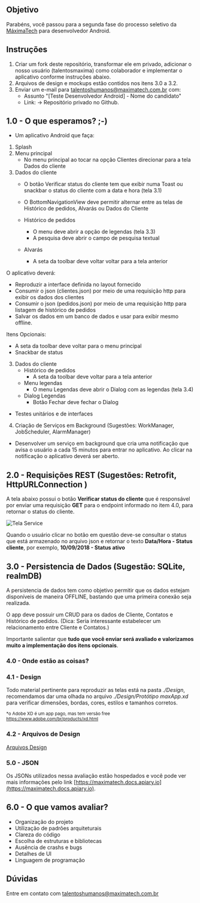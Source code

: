 ## Objetivo

Parabéns, você passou para a segunda fase do processo seletivo da [MáximaTech](https://maximatech.com.br/) para desenvolvedor Android.

## Instruções

1. Criar um fork deste repositório, transformar ele em privado, adicionar o nosso usuário (talentosmaxima) como colaborador e implementar o aplicativo conforme instruções abaixo.
2. Arquivos de design e mockups estão contidos nos itens 3.0 a 3.2.
3. Enviar um e-mail para <talentoshumanos@maximatech.com.br> com:
	* Assunto "[Teste Desenvolvedor Android] - Nome do candidato"
	* Link: -> Repositório privado no Github.

## 1.0 - O que esperamos?  ;-)

* Um aplicativo Android que faça:

1. Splash
2. Menu principal    
	* No menu principal ao tocar na opção Clientes direcionar para a tela Dados do cliente
3. Dados do cliente	
	* O botão Verificar status do cliente tem que exibir numa Toast ou snackbar  o status do cliente com a data e hora (tela 3.1)
	* O BottomNavigationView deve permitir alternar entre as telas de Histórico de pedidos, Alvarás ou Dados do Cliente
	
    * Histórico de pedidos
	    * O menu deve abrir a opção de legendas (tela 3.3)
	    * A pesquisa deve abrir o campo de pesquisa textual	    	    
		
    * Alvarás
	    * A seta da toolbar deve voltar voltar para a tela anterior	    

	
O aplicativo deverá:
* Reproduzir a interface definida no layout fornecido
* Consumir o json (clientes.json) por meio de uma requisição http para exibir os dados dos clientes
* Consumir o json (pedidos.json) por meio de uma requisição http  para listagem de histórico de pedidos
* Salvar os dados em um banco de dados e usar para exibir mesmo offline.


Itens Opcionais:
* A seta da toolbar deve voltar para o menu principal
* Snackbar de status

3. Dados do cliente	
    * Histórico de pedidos
	    * A seta da toolbar deve voltar para a tela anterior
    * Menu legendas
	    * O menu Legendas deve abrir o Dialog com as legendas (tela 3.4)	
    * Dialog Legendas
	    * Botão Fechar deve fechar o Dialog	

* Testes unitários e de interfaces

	
		
4. Criação de Serviços em Background (Sugestões: WorkManager, JobScheduler, AlarmManager)
* Desenvolver um serviço em background que cria uma notificação que avisa o usuário a cada 15 minutos para entrar no aplicativo. Ao clicar na notificação o aplicativo deverá ser aberto. 


## 2.0 - Requisições  REST (Sugestões: Retrofit, HttpURLConnection )

A tela abaixo possui o botão **Verificar status do cliente** que é responsável por enviar uma requisição **GET** para o endpoint informado no item 4.0, para retornar o status do cliente. 

![Tela Service](https://github.com/talentosmaxima/Android/blob/master/Design/Screenshots/3.1%20-%20Cadastro%20do%20cliente%20%E2%80%93%20Snackbar%20de%20status.png)

Quando o usuário clicar no botão em questão deve-se consultar o status que está armazenado no arquivo json e retornar o texto **Data/Hora - Status cliente**, por exemplo, **10/09/2018 - Status ativo** 


## 3.0 - Persistencia de Dados (Sugestão: SQLite, realmDB)

A persistencia de dados tem como objetivo permitir que os dados estejam disponíveis de maneira OFFLINE, bastando que uma primeira conexão seja realizada.

O app deve possuir um CRUD para os dados de Cliente, Contatos e Histórico de pedidos. 
(Dica: Seria interessante estabelecer um relacionamento entre Cliente e Contatos.)
 
Importante salientar que **tudo que você enviar será avaliado e valorizamos muito a implementação dos itens opcionais**.

### 4.0 - Onde estão as coisas? 

### 4.1 - Design 

Todo material pertinente para reproduzir as telas está na pasta *./Design*, recomendamos dar uma olhada no arquivo *./Design/Protótipo maxApp.xd* para verificar dimensões, bordas, cores, estilos e tamanhos corretos.

<sub>*o Adobe XD é um app pago, mas tem versão free https://www.adobe.com/br/products/xd.html <sub>
	
### 4.2 - Arquivos de Design 

[Arquivos Design](https://github.com/talentosmaxima/Android/blob/master/Design/Prot%C3%B3tipo-maxApp.pdf)

### 5.0 - JSON 

Os JSONs utilizados nessa avaliação estão hospedados e você pode ver mais informações pelo link [https://maximatech.docs.apiary.io](https://maximatech.docs.apiary.io).

## 6.0 - O que vamos avaliar?

* Organização do projeto
* Utilização de padrões arquiteturais
* Clareza do código
* Escolha de estruturas e bibliotecas
* Ausência de crashs e bugs
* Detalhes de UI
* Linguagem de programação

## Dúvidas

Entre em contato com <talentoshumanos@maximatech.com.br>
